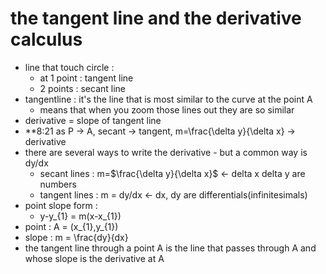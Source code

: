 # the tangent line and the derivative calculus
- line that touch circle :
    - at 1 point : tangent line
    - 2 points : secant line
- tangentline : it's the line that is most similar to the curve at the point A
    - means that when you zoom those lines out they are so similar
- derivative = slope of tangent line
- **8:21 as P -> A, secant -> tangent, m=\frac{\delta y}{\delta x} -> derivative
- there are several ways to write the derivative - but a common way is dy/dx
    - secant lines : m=$\frac{\delta y}{\delta x}$ <- delta x delta y are numbers
    - tangent lines : m = dy/dx <- dx, dy are differentials(infinitesimals)
- point slope form :
    - y-y_{1} = m(x-x_{1})
- point : A = (x_{1},y_{1})
- slope : m = \frac{dy}{dx}
- the tangent line through a point A is the line that passes through A and whose slope is the derivative at A

